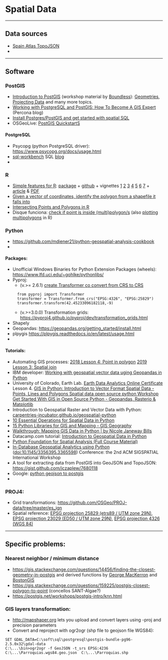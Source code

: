 # Spatial Data
----------
## Data sources
- [Spain Atlas TopoJSON](https://github.com/martgnz/es-atlas)
- 
----------
## Software
### PostGIS
- [Introduction to PostGIS](https://postgis.net/workshops/postgis-intro/) (workshop material by [Boundless](http://boundlessgeo.com/)): 
[Geometries](https://postgis.net/workshops/postgis-intro/geometries.html), [Projecting Data](https://postgis.net/workshops/postgis-intro/projection.html) and many more topics.
- [Working with PostgreSQL and PostGIS: How To Become A GIS Expert](https://www.percona.com/blog/2020/04/15/working-with-postgresql-and-postgis-how-to-become-a-gis-expert/) (Percona blog)
- [Install Postgres/PostGIS and get started with spatial SQL](http://zevross.com/blog/2019/12/04/install-postgres-postgis-and-get-started-with-spatial-sql/)
- OSGeoLive: [PostGIS QuickstartS](https://live.osgeo.org/en/quickstart/postgis_quickstart.html)
#### PostgreSQL
- Psycopg (python PostgreSQL driver): https://www.psycopg.org/docs/usage.html
- [sql-workbench](https://www.sql-workbench.eu/getting-started.html) SQL [blog](https://blog.sql-workbench.eu/)
- 
### R
- [Simple features for R](https://r-spatial.github.io/sf/index.html): [package](https://cloud.r-project.org/package=sf) + [github](https://github.com/r-spatial/sf/) + vignettes [1](https://r-spatial.github.io/sf/articles/sf1.html) [2](https://r-spatial.github.io/sf/articles/sf2.html) [3](https://r-spatial.github.io/sf/articles/sf3.html) [4](https://r-spatial.github.io/sf/articles/sf4.html) [5](https://r-spatial.github.io/sf/articles/sf5.html) [6](https://r-spatial.github.io/sf/articles/sf6.html) [7](https://r-spatial.github.io/sf/articles/sf7.html) + [article](https://journal.r-project.org/archive/2018/RJ-2018-009/index.html) & [PDF](https://journal.r-project.org/archive/2018/RJ-2018-009/RJ-2018-009.pdf)
- [Given a vector of coordinates, identify the polygon from a shapefile it falls into
](https://stackoverflow.com/questions/49290536/given-a-vector-of-coordinates-identify-the-polygon-from-a-shapefile-it-falls-in)
- [Intersecting Points and Polygons in R](https://stackoverflow.com/questions/3647744/intersecting-points-and-polygons-in-r)
- Disque funciona: [check if point is inside (multi)polygon/s](https://stackoverflow.com/questions/21971447/check-if-point-is-in-spatial-object-which-consists-of-multiple-polygons-holes/21987964#21987964) (also [plotting multipolygons](https://stackoverflow.com/questions/21962452/plot-spatial-area-defined-by-multiple-polygons/21963215#21963215) in R)
### Python
- https://github.com/mdiener21/python-geospatial-analysis-cookbook
- 

#### Packages:
- Unofficial Windows Binaries for Python Extension Packages (wheels): https://www.lfd.uci.edu/~gohlke/pythonlibs/
- Pyproj:  
  - (v.>= 2.6.1) [create Transformer co convert from CRS to CRS](https://pyproj4.github.io/pyproj/v2.6.1rel/examples.html#step-2-create-transformer-to-convert-from-crs-to-crs)
  ```
    from pyproj import Transformer
    transformer = Transformer.from_crs("EPSG:4326", "EPSG:25829")
    transformer.transform(42.45233096182118,-9)
  ```
  - (v.>=3.0.0) Transformation grids: https://pyproj4.github.io/pyproj/dev/transformation_grids.html
 - Shapely
 - Geopandas: https://geopandas.org/getting_started/install.html
 - plpygis https://plpygis.readthedocs.io/en/latest/usage.html
 - 
#### Tutorials:
- Automating GIS processes: [2018 Lesson 4: Point in polygon](https://automating-gis-processes.github.io/CSC18/lessons/L4/point-in-polygon.html) [2019 Lesson 3: Spatial join](https://automating-gis-processes.github.io/site/notebooks/L3/spatial-join.html)
- IBM developer: [Working with geospatial vector data uging Geopandas in Python](https://developer.ibm.com/tutorials/working-with-geospatial-vector-data-in-python/)
- University of Colorado, Earth Lab. [Earth Data Analytics Online Certificate](https://www.earthdatascience.org/workshops/gis-open-source-python/)   
Lesson 4. [GIS in Python: Introduction to Vector Format Spatial Data - Points, Lines and Polygons Spatial data open source python Workshop](https://www.earthdatascience.org/workshops/gis-open-source-python/intro-vector-data-python/)
[Get Started With GIS in Open Source Python - Geopandas, Rasterio & Matplotlib](https://www.earthdatascience.org/workshops/gis-open-source-python/)
- Introduction to Geospatial Raster and Vector Data with Python: [carpentries-incubator.github.io/geospatial-python](https://carpentries-incubator.github.io/geospatial-python/)
- [10 Essential Operations for Spatial Data in Python](https://medium.com/nam-r/10-essential-operations-for-spatial-data-in-python-4603d933bdda)
- [15 Python Libraries for GIS and Mapping - GIS Geography](https://gisgeography.com/python-libraries-gis-mapping/)
- [Walkthrough: Mapping GIS Data in Python | by Nicole Janeway Bills](https://towardsdatascience.com/walkthrough-mapping-gis-data-in-python-92c77cd2b87a)
- Datacamp.com tutorial: [Introduction to Geospatial Data in Python](https://www.datacamp.com/community/tutorials/geospatial-data-python)
- [Python Foundation for Spatial Analysis (Full Course Material)](https://courses.spatialthoughts.com/python-foundation.html)
- [In-Database Geospatial Analytics using Python](https://www.researchgate.net/publication/337411276_In-Database_Geospatial_Analytics_using_Python)  ([doi:10.1145/3356395.3365598](https://doi.org/10.1145/3356395.3365598)) Conference: the 2nd ACM SIGSPATIAL International Workshop
- A tool for extracting data from PostGIS into GeoJSON and TopoJSON: https://gist.github.com/jczaplew/7680118
- Google: [python geojson to postgis](https://www.google.com/search?q=python+geojson+to+postgis)
- 
### PROJ4:
- Grid transformations: https://github.com/OSGeo/PROJ-data/tree/master/es_ign
- Spatial reference: [EPSG projection 25829 (etrs89 / UTM zone 29N)](https://spatialreference.org/ref/epsg/25829/), [EPSG projection 23029 (ED50 / UTM zone 29N)](https://spatialreference.org/ref/epsg/23029/), [EPSG projection 4326 (WGS 84)](https://spatialreference.org/ref/epsg/4326/)
----------
## Specific problems:
### Nearest neighbor / minimum distance
- https://gis.stackexchange.com/questions/14456/finding-the-closest-geometry-in-postgis and derived functions by [George MacKerron](http://blog.mackerron.com/2011/03/postgis-nearest-neighbour/) and [BostonGIS](http://www.bostongis.com/?content_name=postgis_nearest_neighbor_generic)
- https://gis.stackexchange.com/questions/159225/postgis-closest-polygon-to-point (concellos SANT-Algae?)
- https://postgis.net/workshops/postgis-intro/knn.html
### GIS layers transformation:
- http://mapshaper.org lets you upload and convert layers using -proj and precision parameters
- Convert and reproject with ogr2ogr (shp file to geojson file WGS84): 
```
SET GDAL_DATA=C:\soft\sql\postgresql\postgis-bundle-pg96-2.5.0x32\gdal-data
C:\...\bin>ogr2ogr -f GeoJSON -t_srs EPSG:4236 C:\...\Parroquias.wgs84.geo.json  C:\...\Parroquias.shp
```
